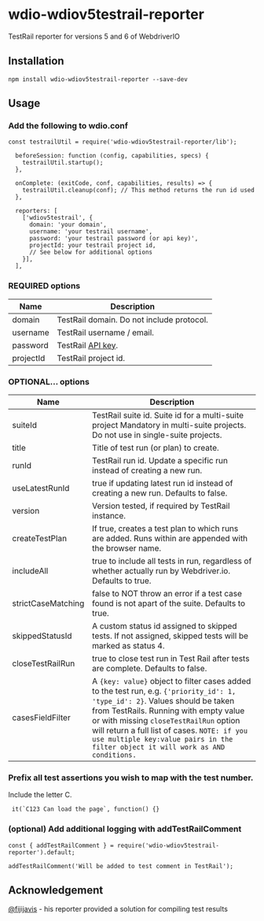 # wdio-wdiov5testrail-reporter

TestRail reporter for versions 5 and 6 of WebdriverIO

## Installation

`npm install wdio-wdiov5testrail-reporter --save-dev`

## Usage

### Add the following to wdio.conf

```
const testrailUtil = require('wdio-wdiov5testrail-reporter/lib');
```

```
  beforeSession: function (config, capabilities, specs) {
    testrailUtil.startup();
  },
```

```
  onComplete: (exitCode, conf, capabilities, results) => {
    testrailUtil.cleanup(conf); // This method returns the run id used
  },
```

```
  reporters: [
    ['wdiov5testrail', {
      domain: 'your domain',
      username: 'your testrail username',
      password: 'your testrail password (or api key)',
      projectId: your testrail project id,
      // See below for additional options
    }],
  ],
```

### REQUIRED options
| Name | Description |
| --- | --- |
| domain | TestRail domain.  Do not include protocol. |
| username | TestRail username / email. |
| password | TestRail [API key](http://docs.gurock.com/testrail-api2/accessing#username_and_api_key). |
| projectId | TestRail project id. |

### OPTIONAL...  options
| Name | Description |
| --- | --- |
| suiteId | TestRail suite id.  Suite id for a multi-suite project  Mandatory in multi-suite projects.  Do not use in single-suite projects. |
| title | Title of test run (or plan) to create. |
| runId | TestRail run id.  Update a specific run instead of creating a new run.|
| useLatestRunId | true if updating latest run id instead of creating a new run.  Defaults to false.|
| version | Version tested, if required by TestRail instance. |
| createTestPlan | If true, creates a test plan to which runs are added.  Runs within are appended with the browser name. |
| includeAll | true to include all tests in run, regardless of whether actually run by Webdriver.io.  Defaults to true. |
| strictCaseMatching | false to NOT throw an error if a test case found is not apart of the suite.  Defaults to true. |
| skippedStatusId | A custom status id assigned to skipped tests.  If not assigned, skipped tests will be marked as status 4. |
| closeTestRailRun | true to close test run in Test Rail after tests are complete.  Defaults to false. | 
| casesFieldFilter | A `{key: value}` object to filter cases added to the test run, e.g. `{'priority_id': 1, 'type_id': 2}`. Values should be taken from TestRails. Running with empty value or with missing `closeTestRailRun` option will return a full list of cases. `NOTE: if you use multiple key:value pairs in the filter object it will work as AND conditions.` |

### Prefix all test assertions you wish to map with the test number.
Include the letter C.
```
 it(`C123 Can load the page`, function() {}
```

### (optional) Add additional logging with addTestRailComment

```
const { addTestRailComment } = require('wdio-wdiov5testrail-reporter').default;
```

```
addTestRailComment('Will be added to test comment in TestRail');
```

## Acknowledgement
[@fijijavis]( https://github.com/fijijavis ) - his reporter provided a solution for compiling test results
